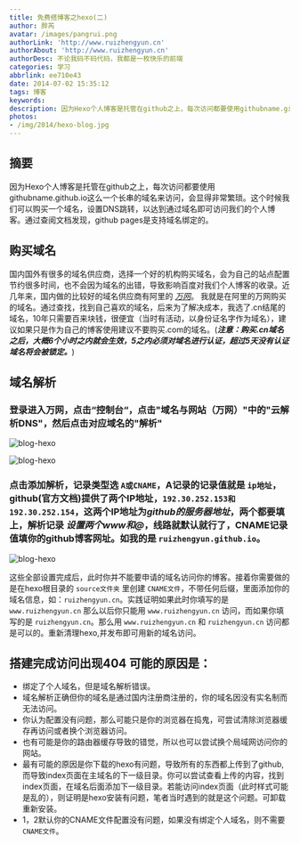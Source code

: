 ```yaml
---
title: 免费搭博客之hexo(二)
author: 胖芮
avatar: /images/pangrui.png
authorLink: 'http://www.ruizhengyun.cn'
authorAbout: 'http://www.ruizhengyun.cn'
authorDesc: 不论我码不码代码，我都是一枚快乐的前端
categories: 学习
abbrlink: ee710e43
date: 2014-07-02 15:35:12
tags: 博客
keywords:
description: 因为Hexo个人博客是托管在github之上，每次访问都要使用githubname.github.io这么一个长串的域名来访问，会显得非常繁琐。这个时候我们可以购买一个域名，设置DNS跳转，以达到通过域名即可访问我们的个人博客。通过查阅文档发现，github pages是支持域名绑定的。
photos: 
- /img/2014/hexo-blog.jpg
---
```


## 摘要
因为Hexo个人博客是托管在github之上，每次访问都要使用githubname.github.io这么一个长串的域名来访问，会显得非常繁琐。这个时候我们可以购买一个域名，设置DNS跳转，以达到通过域名即可访问我们的个人博客。通过查阅文档发现，github pages是支持域名绑定的。


## 购买域名
国内国外有很多的域名供应商，选择一个好的机构购买域名，会为自己的站点配置节约很多时间，也不会因为域名的出错，导致影响百度对我们个人博客的收录。近几年来，国内做的比较好的域名供应商有阿里的 *[万网](https://wanwang.aliyun.com/)*。 我就是在阿里的万网购买的域名。通过查找，找到自己喜欢的域名，后来为了解决成本，我选了.cn结尾的域名，10年只需要百来块钱，很便宜（当时有活动，以身份证名字作为域名），建议如果只是作为自己的博客使用建议不要购买.com的域名。(***注意：购买.cn域名之后，大概6个小时之内就会生效，5之内必须对域名进行认证，超过5天没有认证域名将会被锁定。***)

## 域名解析
<!-- more -->
### 登录进入万网，点击“控制台“，点击"域名与网站（万网）"中的"云解析DNS"，然后点击对应域名的"解析"
![blog-hexo](ee710e43/1.png)

![blog-hexo](ee710e43/2.png)

### 点击添加解析，记录类型选 `A或CNAME`，A记录的记录值就是 `ip地址`，github(官方文档)提供了两个IP地址，`192.30.252.153和192.30.252.154`，这两个IP地址为*github的服务器地址*，两个都要填上，解析记录 *设置两个www和@*，线路就默认就行了，CNAME记录值填你的github博客网址。如我的是 `ruizhengyun.github.io`。
![blog-hexo](ee710e43/3.png)

这些全部设置完成后，此时你并不能要申请的域名访问你的博客。接着你需要做的是在hexo根目录的 `source文件夹` 里创建 `CNAME文件`，不带任何后缀，里面添加你的域名信息，如：`ruizhengyun.cn`。实践证明如果此时你填写的是 `www.ruizhengyun.cn` 那么以后你只能用 `www.ruizhengyun.cn` 访问，而如果你填写的是 `ruizhengyun.cn`。那么用 `www.ruizhengyun.cn` 和 `ruizhengyun.cn` 访问都是可以的。重新清理hexo,并发布即可用新的域名访问。


## 搭建完成访问出现404 可能的原因是：
* 绑定了个人域名，但是域名解析错误。
* 域名解析正确但你的域名是通过国内注册商注册的，你的域名因没有实名制而无法访问。
* 你认为配置没有问题，那么可能只是你的浏览器在捣鬼，可尝试清除浏览器缓存再访问或者换个浏览器访问。
* 也有可能是你的路由器缓存导致的错觉，所以也可以尝试换个局域网访问你的网站。
* 最有可能的原因是你下载的hexo有问题，导致所有的东西都上传到了github,而导致index页面在主域名的下一级目录。你可以尝试查看上传的内容，找到index页面，在域名后面添加下一级目录。若能访问index页面（此时样式可能是乱的），则证明是hexo安装有问题，笔者当时遇到的就是这个问题。可卸载重新安装。
* 1，2默认你的CNAME文件配置没有问题，如果没有绑定个人域名，则不需要 `CNAME文件`。
